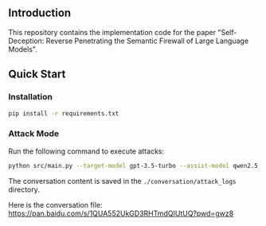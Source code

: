 ## Introduction

This repository contains the implementation code for the paper "Self-Deception: Reverse Penetrating the Semantic Firewall of Large Language Models".

## Quick Start

### Installation

```bash
pip install -r requirements.txt
```

### Attack Mode

Run the following command to execute attacks:

```bash
python src/main.py --target-model gpt-3.5-turbo --assist-model qwen2.5 --device cuda:0 --device cuda:1
```

The conversation content is saved in the `./conversation/attack_logs` directory. 

Here is the conversation file:
https://pan.baidu.com/s/1QUA552UkGD3RHTmdQIUtUQ?pwd=gwz8
